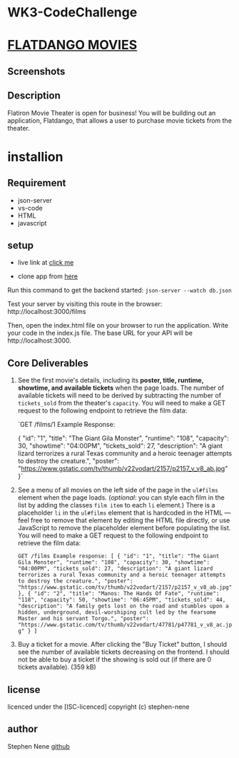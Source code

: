 # WK3-CodeChallenge
# <u>FLATDANGO MOVIES</U>

## Screenshots

## Description
Flatiron Movie Theater is open for business! You will be building out an application, Flatdango, that allows a user to purchase movie tickets from the theater.

# installion
## Requirement
* json-server
* vs-code
* HTML
* javascript


## setup

* live link at [click me](https://stephen-nene.github.io/WK3-CodeChallenge/)

* clone app from [here](https://github.com/stephen-nene/WK3-CodeChallenge)

Run this command to get the backend started:
 `json-server --watch db.json`

Test your server by visiting this route in the browser:
  http://localhost:3000/films

Then, open the index.html file on your browser to run the application.
Write your code in the index.js file. The base URL for your API will be
  http://localhost:3000.

## Core Deliverables
1. See the first movie's details, including its **poster, title, runtime,
   showtime, and available tickets** when the page loads. The number of
   available tickets will need to be derived by subtracting the number of
   `tickets_sold` from the theater's `capacity`. You will need to make a GET
   request to the following endpoint to retrieve the film data:

   `GET /films/1
   Example Response:

   {
     "id": "1",
     "title": "The Giant Gila Monster",
     "runtime": "108",
     "capacity": 30,
     "showtime": "04:00PM",
     "tickets_sold": 27,
     "description": "A giant lizard terrorizes a rural Texas community and a heroic teenager attempts to destroy the creature.",
     "poster": "https://www.gstatic.com/tv/thumb/v22vodart/2157/p2157_v_v8_ab.jpg"
   }`
 

2. See a menu of all movies on the left side of the page in the `ul#films`
   element when the page loads. (_optional_: you can style each film in the list
   by adding the classes `film item` to each `li` element.) There is a
   placeholder `li` in the `ul#films` element that is hardcoded in the HTML —
   feel free to remove that element by editing the HTML file directly, or use
   JavaScript to remove the placeholder element before populating the list. You
   will need to make a GET request to the following endpoint to retrieve the
   film data:


   `GET /films
   Example response:
   [
      {
        "id": "1",
        "title": "The Giant Gila Monster",
        "runtime": "108",
        "capacity": 30,
        "showtime": "04:00PM",
        "tickets_sold": 27,
        "description": "A giant lizard terrorizes a rural Texas community and a heroic teenager attempts to destroy the creature.",
        "poster": "https://www.gstatic.com/tv/thumb/v22vodart/2157/p2157_v_v8_ab.jpg"
      },
      {
        "id": "2",
        "title": "Manos: The Hands Of Fate",
        "runtime": "118",
        "capacity": 50,
        "showtime": "06:45PM",
        "tickets_sold": 44,
        "description": "A family gets lost on the road and stumbles upon a hidden, underground, devil-worshiping cult led by the fearsome Master and his servant Torgo.",
        "poster": "https://www.gstatic.com/tv/thumb/v22vodart/47781/p47781_v_v8_ac.jpg"
      }
   ]`
3. Buy a ticket for a movie. After clicking the "Buy Ticket" button, I should
  see the number of available tickets decreasing on the frontend. I should not
  be able to buy a ticket if the showing is sold out (if there are 0 tickets
  available).
(359 kB)

## license
licenced under the [ISC-licenced]
copyright (c) stephen-nene

## author
Stephen Nene
[github](https://github.com/stephen-nene)